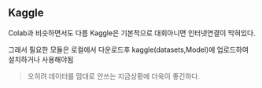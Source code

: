 ## Kaggle
Colab과 비슷하면서도 다름
Kaggle은 기본적으로 대회아니면 인터넷연결이 막혀있다.

그래서 필요한 모듈은 로컬에서 다운로드후 kaggle(datasets,Model)에 업로드하여 설치하거나 사용해야됨
> 오히려 데이터를 맘대로 안쓰는 지금상황에 더욱이 좋긴하다.